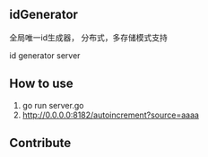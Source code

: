 ## idGenerator
全局唯一id生成器， 分布式，多存储模式支持

id generator server

## How to use

1. go run server.go
2. http://0.0.0.0:8182/autoincrement?source=aaaa


## Contribute

